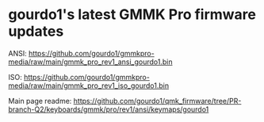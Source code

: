 # gourdo1's latest GMMK Pro firmware updates

ANSI: https://github.com/gourdo1/gmmkpro-media/raw/main/gmmk_pro_rev1_ansi_gourdo1.bin

ISO: https://github.com/gourdo1/gmmkpro-media/raw/main/gmmk_pro_rev1_iso_gourdo1.bin

Main page readme: https://github.com/gourdo1/qmk_firmware/tree/PR-branch-Q2/keyboards/gmmk/pro/rev1/ansi/keymaps/gourdo1
